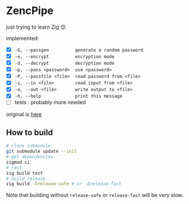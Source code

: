 # ZencPipe

just trying to learn Zig 😊

implemented:

- [x] `-G, --passgen          generate a random password`
- [x] `-e, --encrypt          encryption mode`
- [x] `-d, --decrypt          decryption mode`
- [x] `-p, --pass <password>  use <password>`
- [x] `-P, --passfile <file>  read password from <file>`
- [x] `-i, --in <file>        read input from <file>`
- [x] `-o, --out <file>       write output to <file>`
- [x] `-h, --help             print this message`
- [ ] tests : probably more needed

original is [here](https://github.com/jedisct1/encpipe)

## How to build

```bash
# clone submodule
git submodule update --init
# get dependencies
zigmod ci
# test
zig build test
# build release
zig build -Drelease-safe # or -Drelease-fast
```

Note that building without `release-safe` or `release-fast` will be very slow.
